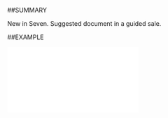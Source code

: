 

##SUMMARY

New in Seven. Suggested document in a guided sale.


##EXAMPLE

![](../../Examples/vbs/ClientScript.OnSuggestedDocumentCreateClicked.vbs.txt)





